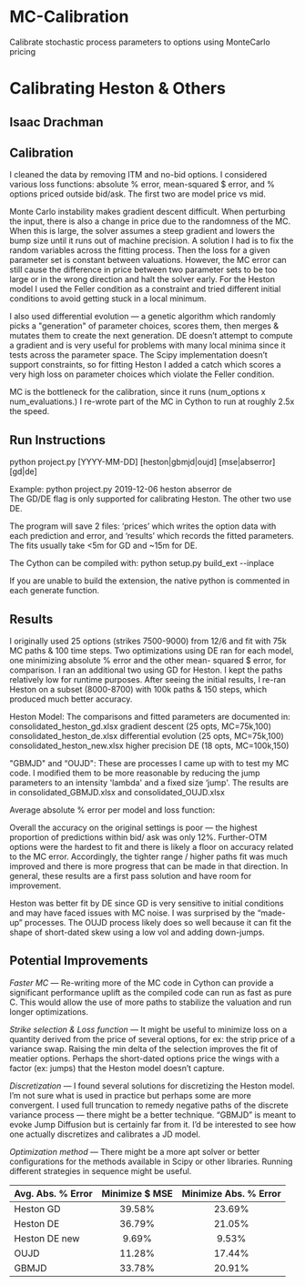 # MC-Calibration
Calibrate stochastic process parameters to options using MonteCarlo pricing

# Calibrating Heston & Others
## Isaac Drachman

## Calibration

I cleaned the data by removing ITM and no-bid options. I considered various loss functions: absolute %
error, mean-squared $ error, and % options priced outside bid/ask. The first two are model price vs mid.

Monte Carlo instability makes gradient descent difficult. When perturbing the input, there is also a
change in price due to the randomness of the MC. When this is large, the solver assumes a steep
gradient and lowers the bump size until it runs out of machine precision. A solution I had is to fix the
random variables across the fitting process. Then the loss for a given parameter set is constant between
valuations. However, the MC error can still cause the difference in price between two parameter sets to
be too large or in the wrong direction and halt the solver early. For the Heston model I used the Feller
condition as a constraint and tried different initial conditions to avoid getting stuck in a local minimum.

I also used differential evolution — a genetic algorithm which randomly picks a "generation" of
parameter choices, scores them, then merges & mutates them to create the next generation. DE doesn’t
attempt to compute a gradient and is very useful for problems with many local minima since it tests
across the parameter space. The Scipy implementation doesn’t support constraints, so for fitting Heston
I added a catch which scores a very high loss on parameter choices which violate the Feller condition.

MC is the bottleneck for the calibration, since it runs (num_options x num_evaluations.) I re-wrote part of
the MC in Cython to run at roughly 2.5x the speed.

## Run Instructions

python	project.py	[YYYY-MM-DD]	[heston|gbmjd|oujd]	[mse|abserror]	[gd|de]	

Example: python	project.py	2019-12-06	heston	abserror	de	
The GD/DE flag is only supported for calibrating Heston. The other two use DE.

The program will save 2 files: ‘prices’ which writes the option data with each prediction and error, and
‘results’ which records the fitted parameters. The fits usually take <5m for GD and ~15m for DE.

The Cython can be compiled with: python	setup.py	build_ext	--inplace

If you are unable to build the extension, the native python is commented in each generate function.

## Results

I originally used 25 options (strikes 7500-9000) from 12/6 and fit with 75k MC paths & 100 time steps.
Two optimizations using DE ran for each model, one minimizing absolute % error and the other mean-
squared $ error, for comparison. I ran an additional two using GD for Heston. I kept the paths relatively
low for runtime purposes. After seeing the initial results, I re-ran Heston on a subset (8000-8700) with
100k paths & 150 steps, which produced much better accuracy.

Heston Model: The comparisons and fitted parameters are documented in:
consolidated_heston_gd.xlsx gradient descent (25 opts, MC=75k,100)
consolidated_heston_de.xlsx differential evolution (25 opts, MC=75k,100)
consolidated_heston_new.xlsx higher precision DE (18 opts, MC=100k,150)

"GBMJD" and “OUJD": These are processes I came up with to test my MC code. I modified them to be
more reasonable by reducing the jump parameters to an intensity 'lambda' and a fixed size ‘jump'. The
results are in consolidated_GBMJD.xlsx and consolidated_OUJD.xlsx


Average absolute % error per model and loss function:

Overall the accuracy on the original settings is poor — the highest proportion of predictions within bid/
ask was only 12%. Further-OTM options were the hardest to fit and there is likely a floor on accuracy
related to the MC error. Accordingly, the tighter range / higher paths fit was much improved and there is
more progress that can be made in that direction. In general, these results are a first pass solution and
have room for improvement.

Heston was better fit by DE since GD is very sensitive to initial conditions and may have faced issues
with MC noise. I was surprised by the “made-up” processes. The OUJD process likely does so well
because it can fit the shape of short-dated skew using a low vol and adding down-jumps.

## Potential Improvements

_Faster MC_ — Re-writing more of the MC code in Cython can provide a significant performance uplift as
the compiled code can run as fast as pure C. This would allow the use of more paths to stabilize the
valuation and run longer optimizations.

_Strike selection & Loss function_ — It might be useful to minimize loss on a quantity derived from the
price of several options, for ex: the strip price of a variance swap. Raising the min delta of the selection
improves the fit of meatier options. Perhaps the short-dated options price the wings with a factor (ex:
jumps) that the Heston model doesn’t capture.

_Discretization_ — I found several solutions for discretizing the Heston model. I’m not sure what is used in
practice but perhaps some are more convergent. I used full truncation to remedy negative paths of the
discrete variance process — there might be a better technique. “GBMJD” is meant to evoke Jump
Diffusion but is certainly far from it. I’d be interested to see how one actually discretizes and calibrates a
JD model.

_Optimization method_ — There might be a more apt solver or better configurations for the methods
available in Scipy or other libraries. Running different strategies in sequence might be useful.


|Avg. Abs. % Error | Minimize $ MSE | Minimize Abs. % Error |
| -------------    |:--------------:|:---------------------:|
|Heston GD         |39.58%          |23.69%                 |
|Heston DE         |36.79%          |21.05%                 |
|Heston DE new     |9.69%           |9.53%                  |
|OUJD              |11.28%          |17.44%                 |
|GBMJD             |33.78%          |20.91%                 |


